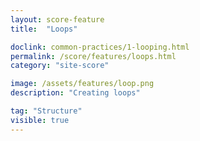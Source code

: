 ```yaml
---
layout: score-feature
title:  "Loops"

doclink: common-practices/1-looping.html
permalink: /score/features/loops.html
category: "site-score"

image: /assets/features/loop.png
description: "Creating loops"

tag: "Structure"
visible: true
---
```


